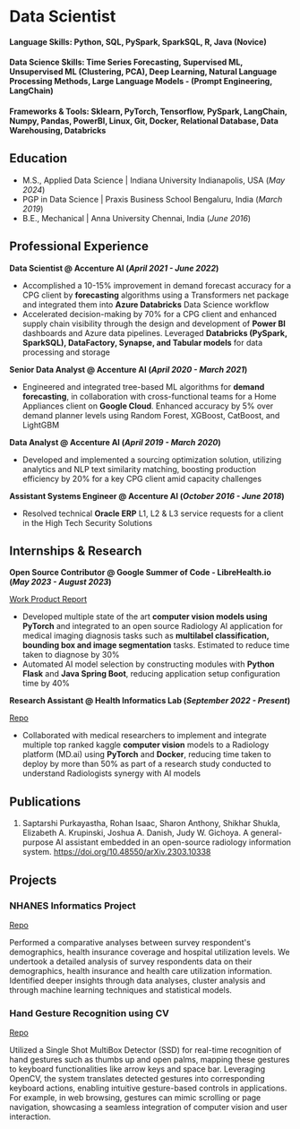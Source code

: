 # Data Scientist

#### Language Skills: Python, SQL, PySpark, SparkSQL, R, Java (Novice)
#### Data Science Skills: Time Series Forecasting, Supervised ML, Unsupervised ML (Clustering, PCA), Deep Learning, Natural Language Processing Methods, Large Language Models - (Prompt Engineering, LangChain)
#### Frameworks & Tools: Sklearn, PyTorch, Tensorflow, PySpark, LangChain, Numpy, Pandas, PowerBI, Linux, Git, Docker, Relational Database, Data Warehousing, Databricks

## Education
- M.S., Applied Data Science	| Indiana University Indianapolis, USA (_May 2024_)
- PGP in Data Science | Praxis Business School Bengaluru, India (_March 2019_)
- B.E., Mechanical | Anna University Chennai, India (_June 2016_)

## Professional Experience
**Data Scientist @ Accenture AI (_April 2021 - June 2022_)**
- Accomplished a 10-15% improvement in demand forecast accuracy for a CPG client by **forecasting** algorithms using a Transformers net package and integrated them into **Azure Databricks** Data Science workflow
- Accelerated decision-making by 70% for a CPG client and enhanced supply chain visibility through the design and development of **Power BI** dashboards and Azure data pipelines. Leveraged **Databricks (PySpark, SparkSQL), DataFactory, Synapse, and Tabular models** for data processing and storage

**Senior Data Analyst @ Accenture AI (_April 2020 - March 2021_)**
- Engineered and integrated tree-based ML algorithms for **demand forecasting**, in collaboration with cross-functional teams for a Home Appliances client on **Google Cloud**. Enhanced accuracy by 5% over demand planner levels using Random Forest, XGBoost, CatBoost, and LightGBM

**Data Analyst @ Accenture AI (_April 2019 - March 2020_)**
- Developed and implemented a sourcing optimization solution, utilizing analytics and NLP text similarity matching, boosting production efficiency by 20% for a key CPG client amid capacity challenges

**Assistant Systems Engineer @ Accenture AI (_October 2016 - June 2018_)**
- Resolved technical **Oracle ERP** L1, L2 & L3 service requests for a client in the High Tech Security Solutions

## Internships & Research
**Open Source Contributor @ Google Summer of Code - LibreHealth.io (_May 2023 - August 2023_)**

[Work Product Report](https://rohanisaac.blogspot.com/2023/08/google-summer-of-code-2023-ai-model.html)

- Developed multiple state of the art **computer vision models using PyTorch** and integrated to an open source Radiology AI application for medical imaging diagnosis tasks such as **multilabel classification, bounding box and image segmentation** tasks. Estimated to reduce time taken to diagnose by 30%
- Automated AI model selection by constructing modules with **Python Flask** and **Java Spring Boot**, reducing application setup configuration time by 40%

**Research Assistant @ Health Informatics Lab (_September 2022 - Present_)**

[Repo](https://github.com/rogyizac/MD.ai)

- Collaborated with medical researchers to implement and integrate multiple top ranked kaggle **computer vision** models to a Radiology platform (MD.ai) using **PyTorch** and **Docker**, reducing time taken to deploy by more than 50% as part of a research study conducted to understand Radiologists synergy with AI models

## Publications
1. Saptarshi Purkayastha, Rohan Isaac, Sharon Anthony, Shikhar Shukla, Elizabeth A. Krupinski, Joshua A. Danish, Judy W. Gichoya. A general-purpose AI assistant embedded in an open-source radiology information system. 
https://doi.org/10.48550/arXiv.2303.10338

## Projects

### NHANES Informatics Project
[Repo](https://github.com/rogyizac/NHANES_informatics_project)

Performed a comparative analyses between survey respondent's demographics, health insurance coverage and hospital utilization levels. We undertook a detailed analysis of survey respondents data on their demographics, health insurance and health care utilization information. Identified deeper insights through data analyses, cluster analysis and through machine learning techniques and statistical models.

### Hand Gesture Recognition using CV
[Repo](https://github.com/rogyizac/Gesture-recognition-using-CV)

Utilized a Single Shot MultiBox Detector (SSD) for real-time recognition of hand gestures such as thumbs up and open palms, mapping these gestures to keyboard functionalities like arrow keys and space bar. Leveraging OpenCV, the system translates detected gestures into corresponding keyboard actions, enabling intuitive gesture-based controls in applications. For example, in web browsing, gestures can mimic scrolling or page navigation, showcasing a seamless integration of computer vision and user interaction.
